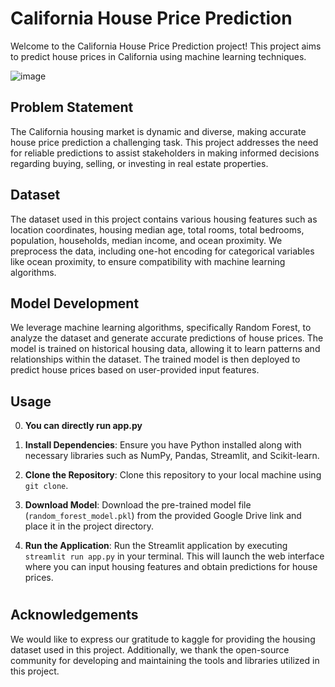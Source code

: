 # California House Price Prediction

Welcome to the California House Price Prediction project! This project aims to predict house prices in California using machine learning techniques.

![image](https://github.com/Vishal-74/California_house_price/assets/115347234/0231a723-11be-4f24-a7b7-a7196b3a805e)


## Problem Statement

The California housing market is dynamic and diverse, making accurate house price prediction a challenging task. This project addresses the need for reliable predictions to assist stakeholders in making informed decisions regarding buying, selling, or investing in real estate properties.

## Dataset

The dataset used in this project contains various housing features such as location coordinates, housing median age, total rooms, total bedrooms, population, households, median income, and ocean proximity. We preprocess the data, including one-hot encoding for categorical variables like ocean proximity, to ensure compatibility with machine learning algorithms.

## Model Development

We leverage machine learning algorithms, specifically Random Forest, to analyze the dataset and generate accurate predictions of house prices. The model is trained on historical housing data, allowing it to learn patterns and relationships within the dataset. The trained model is then deployed to predict house prices based on user-provided input features.

## Usage
0. **You can directly run app.py**

1. **Install Dependencies**: Ensure you have Python installed along with necessary libraries such as NumPy, Pandas, Streamlit, and Scikit-learn. 

2. **Clone the Repository**: Clone this repository to your local machine using `git clone`.

3. **Download Model**: Download the pre-trained model file (`random_forest_model.pkl`) from the provided Google Drive link and place it in the project directory.

4. **Run the Application**: Run the Streamlit application by executing `streamlit run app.py` in your terminal. This will launch the web interface where you can input housing features and obtain predictions for house prices.


#

## Acknowledgements

We would like to express our gratitude to kaggle for providing the housing dataset used in this project. Additionally, we thank the open-source community for developing and maintaining the tools and libraries utilized in this project.
